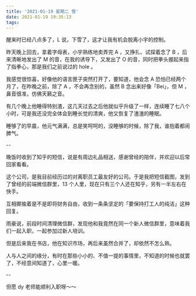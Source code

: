```yaml
---
title: '2021-01-19 星期二 雪'
date: 2021-01-19 19:35:13
tags:
---
```


醒来时已经八点多了，L 说，下雪了，这才让我有机会脱离小宇的控制。

昨天晚上回去，拿着字母表，小宇熟练地卖弄完 A ，又挣扎、试探着念了 B ，后来清晰地发出了 M 的音，在我的诱导下，又发出了 O 的音，同时把拳头握起来指了指拳心，那是我们之前说过的 hole 。

我感觉很惊喜，好像他的语言匣子突然打开了，要知道，他会念 A 恐怕已经两个月了，在昨晚之前，除了 A ，不会再念别的，虽然 B 念出来好像「Bei」，但 M ，鼻音很准，仿佛天籁之音。

有几个晚上他睡得特别渣，这几天过去之后他就似乎升级了一样，连续睡了七八个小时，可是我还没完全体会到睡长觉的清爽，他又恢复了渣渣的睡眠。

睡够了的早晨，他元气满满，总是笑呵呵的，没睡够的时候，除了我，谁抱着都闹脾气。

--

晚饭时收到了知乎的短信，说是有周边礼品相送，感谢曾经的陪伴，并欢迎以后常回家看看。

这个公司，是我目前经历过的对离职员工最友好的公司。于是我把短信截图，发到了曾经的前端微信群里，13 个人里，现在只有三个人还在知乎，另有一半左右在快手。

互相揶揄着是不是即将财务自由，收到一条条坚定的「要保持打工人的纯洁」这种回复。

雨豪说，前段时间清理微信群，发现他和我竟然在同一个新人微信群里，意味着我们一起入职，一起参加过新人培训。

但是后来我在书店，他在知识市场，再后来虽然合并了，却依然不怎么熟。

人与人之间的缘分，有时在那些小小的、不值一提的事情里，不知道的时候也就罢了，不经意间知道了，心里一暖。

--

但愿 dy 老师能顺利入职呀～～


